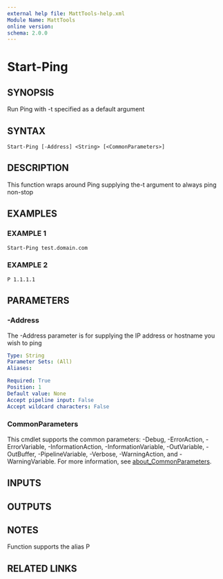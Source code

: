 ```yaml
---
external help file: MattTools-help.xml
Module Name: MattTools
online version:
schema: 2.0.0
---
```


# Start-Ping

## SYNOPSIS
Run Ping with -t specified as a default argument

## SYNTAX

```
Start-Ping [-Address] <String> [<CommonParameters>]
```

## DESCRIPTION
This function wraps around Ping supplying the-t argument to always ping non-stop

## EXAMPLES

### EXAMPLE 1
```
Start-Ping test.domain.com
```

### EXAMPLE 2
```
P 1.1.1.1
```

## PARAMETERS

### -Address
The -Address parameter is for supplying the IP address or hostname you wish to ping

```yaml
Type: String
Parameter Sets: (All)
Aliases:

Required: True
Position: 1
Default value: None
Accept pipeline input: False
Accept wildcard characters: False
```

### CommonParameters
This cmdlet supports the common parameters: -Debug, -ErrorAction, -ErrorVariable, -InformationAction, -InformationVariable, -OutVariable, -OutBuffer, -PipelineVariable, -Verbose, -WarningAction, and -WarningVariable. For more information, see [about_CommonParameters](http://go.microsoft.com/fwlink/?LinkID=113216).

## INPUTS

## OUTPUTS

## NOTES
Function supports the alias P

## RELATED LINKS
